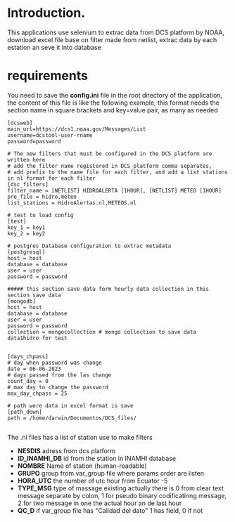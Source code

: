 # Introduction.
This applications use selenium to extrac data from DCS platform by NOAA, download excel file base on filter made from netlist, extrac data by each estation an seve it into database
# requirements
You need to save the __config.ini__ file in the root directory of the application, the content of this file is like the following example, this format needs the section name in square brackets and key=value pair, as many as needed

```
[dcsweb]
main_url=https://dcs1.noaa.gov/Messages/List
username=dcstool-user-rname
password=password

# The new filters that must be configured in the DCS platform are written here
# add the filter name registered in DCS platform comma separates,
# add prefix to the name file for each filter, and add a list stations in nl format for each filter
[dsc_filters]
filter_name = [NETLIST] HIDROALERTA [1HOUR], [NETLIST] METEO [1HOUR]
pre_file = hidro,meteo
list_stations = HidroAlertas.nl,METEOS.nl

# test to load config
[test] 
key_1 = key1
key_2 = key2

# postgres Database configuration to extrac metadata
[postgresql]
host = host
database = database
user = user
password = password

##### this section save data form hourly data collection in this section save data
[mongodb]
host = host
database = database
user = user
password = password
collection = mongocollection # mongo collection to save data data1hidro for test


[days_chpass]
# day when password was change
date = 06-06-2023
# days passed from the las change
count_day = 0
# max day to change the password
max_day_chpass = 25

# path were data in excel format is save
[path_down] 
path = /home/darwin/Documentos/DCS_files/


```

The .nl files has a list of station use to make filters

- **NESDIS** adress from dcs platform
- **ID_INAMHI_DB** id from the station in INAMHI database
- **NOMBRE** Name of station (human-readable)
- **GRUPO** group from var_group file where params order are listen
- **HORA_UTC** the number of utc hour from Ecuator -5
- **TYPE_MSG** type of massage existing actually there is 0 from clear text message separate by colon, 1 for pseudo binary codificatinng message, 2 for two message in one the actual hour an de last hour
- **QC_D** if var_group file has "Calidad del dato" 1 has field, 0 if not
